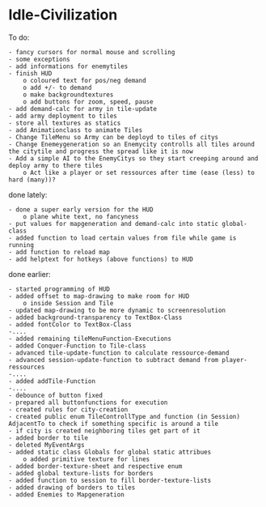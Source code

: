 # Idle-Civilization

To do:

	- fancy cursors for normal mouse and scrolling
	- some exceptions
	- add informations for enemytiles
	- finish HUD
		o coloured text for pos/neg demand
		o add +/- to demand
		o make backgroundtextures
		o add buttons for zoom, speed, pause 
	- add demand-calc for army in tile-update
	- add army deployment to tiles
	- store all textures as statics
	- add Animationclass to animate Tiles
	- Change TileMenu so Army can be deployd to tiles of citys
	- Change Enemeygeneration so an Enemycity controlls all tiles around the citytile and progress the spread like it is now
	- Add a simple AI to the EnemyCitys so they start creeping around and deploy army to there tiles
		o Act like a player or set ressources after time (ease (less) to hard (many))?
	
	

done lately:
	
	- done a super early version for the HUD
		o plane white text, no fancyness
	- put values for mapgeneration and demand-calc into static global-class
	- added function to load certain values from file while game is running
	- add function to reload map
	- add helptext for hotkeys (above functions) to HUD

done earlier:

	- started programming of HUD
	- added offset to map-drawing to make room for HUD
		o inside Session and Tile
	- updated map-drawing to be more dynamic to screenresolution
	- added background-transparency to TextBox-Class
	- added fontColor to TextBox-Class
	-....
	- added remaining tileMenuFunction-Executions
	- added Conquer-Function to Tile-class
	- advanced tile-update-function to calculate ressource-demand
	- advanced session-update-function to subtract demand from player-ressources
	-....
	- added addTile-Function
	-....
	- debounce of button fixed
	- prepared all buttonfunctions for execution
	- created rules for city-creation
	- created public enum TileControllType and function (in Session) AdjacentTo to check if something specific is around a tile
	- if city is created neighboring tiles get part of it
	- added border to tile
	- deleted MyEventArgs
	- added static class Globals for global static attribues
		o added primitive texture for lines
	- added border-texture-sheet and respective enum
	- added global texture-lists for borders
	- added function to session to fill border-texture-lists
	- added drawing of borders to tiles
	- added Enemies to Mapgeneration

